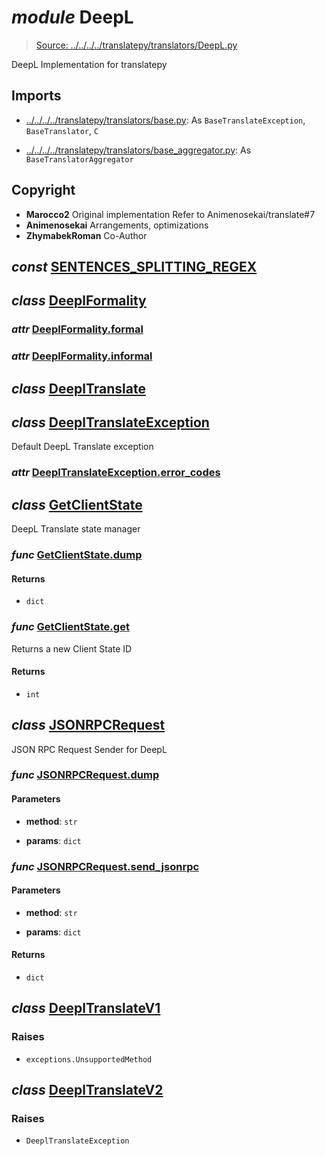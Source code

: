 # *module* **DeepL**

> [Source: ../../../../translatepy/translators/DeepL.py](../../../../translatepy/translators/DeepL.py#L0)

DeepL Implementation for translatepy

## Imports

- [../../../../translatepy/translators/base.py](../../../../translatepy/translators/base.py): As `BaseTranslateException`, `BaseTranslator`, `C`

- [../../../../translatepy/translators/base_aggregator.py](../../../../translatepy/translators/base_aggregator.py): As `BaseTranslatorAggregator`

## Copyright

- **Marocco2**
Original implementation
Refer to Animenosekai/translate#7
- **Animenosekai**
Arrangements, optimizations
- **ZhymabekRoman**
Co-Author
## *const* [**SENTENCES_SPLITTING_REGEX**](../../../../translatepy/translators/DeepL.py#L31)

## *class* [**DeeplFormality**](../../../../translatepy/translators/DeepL.py#L34-L36)

### *attr* [DeeplFormality.**formal**](../../../../translatepy/translators/DeepL.py#L35)

### *attr* [DeeplFormality.**informal**](../../../../translatepy/translators/DeepL.py#L36)

## *class* [**DeeplTranslate**](../../../../translatepy/translators/DeepL.py#L39-L41)

## *class* [**DeeplTranslateException**](../../../../translatepy/translators/DeepL.py#L44-L51)

Default DeepL Translate exception

### *attr* [DeeplTranslateException.**error_codes**](../../../../translatepy/translators/DeepL.py#L49)

## *class* [**GetClientState**](../../../../translatepy/translators/DeepL.py#L54-L82)

DeepL Translate state manager

### *func* [GetClientState.**dump**](../../../../translatepy/translators/DeepL.py#L63-L74)

#### Returns

- `dict`

### *func* [GetClientState.**get**](../../../../translatepy/translators/DeepL.py#L76-L82)

Returns a new Client State ID

#### Returns

- `int`

## *class* [**JSONRPCRequest**](../../../../translatepy/translators/DeepL.py#L85-L121)

JSON RPC Request Sender for DeepL

### *func* [JSONRPCRequest.**dump**](../../../../translatepy/translators/DeepL.py#L99-L107)

#### Parameters

- **method**: `str`


- **params**: `dict`


### *func* [JSONRPCRequest.**send_jsonrpc**](../../../../translatepy/translators/DeepL.py#L109-L121)

#### Parameters

- **method**: `str`


- **params**: `dict`


#### Returns

- `dict`

## *class* [**DeeplTranslateV1**](../../../../translatepy/translators/DeepL.py#L124-L308)

### Raises

- `exceptions.UnsupportedMethod`

## *class* [**DeeplTranslateV2**](../../../../translatepy/translators/DeepL.py#L311-L386)

### Raises

- `DeeplTranslateException`

